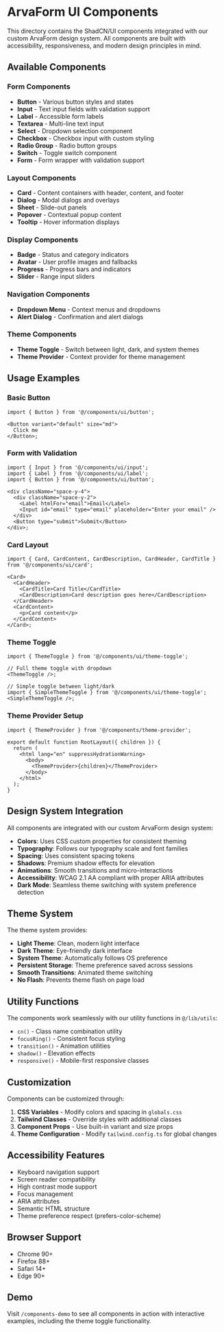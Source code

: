 # ArvaForm UI Components

This directory contains the ShadCN/UI components integrated with our custom ArvaForm design system. All components are built with accessibility, responsiveness, and modern design principles in mind.

## Available Components

### Form Components

- **Button** - Various button styles and states
- **Input** - Text input fields with validation support
- **Label** - Accessible form labels
- **Textarea** - Multi-line text input
- **Select** - Dropdown selection component
- **Checkbox** - Checkbox input with custom styling
- **Radio Group** - Radio button groups
- **Switch** - Toggle switch component
- **Form** - Form wrapper with validation support

### Layout Components

- **Card** - Content containers with header, content, and footer
- **Dialog** - Modal dialogs and overlays
- **Sheet** - Slide-out panels
- **Popover** - Contextual popup content
- **Tooltip** - Hover information displays

### Display Components

- **Badge** - Status and category indicators
- **Avatar** - User profile images and fallbacks
- **Progress** - Progress bars and indicators
- **Slider** - Range input sliders

### Navigation Components

- **Dropdown Menu** - Context menus and dropdowns
- **Alert Dialog** - Confirmation and alert dialogs

### Theme Components

- **Theme Toggle** - Switch between light, dark, and system themes
- **Theme Provider** - Context provider for theme management

## Usage Examples

### Basic Button

```tsx
import { Button } from '@/components/ui/button';

<Button variant="default" size="md">
  Click me
</Button>;
```

### Form with Validation

```tsx
import { Input } from '@/components/ui/input';
import { Label } from '@/components/ui/label';
import { Button } from '@/components/ui/button';

<div className="space-y-4">
  <div className="space-y-2">
    <Label htmlFor="email">Email</Label>
    <Input id="email" type="email" placeholder="Enter your email" />
  </div>
  <Button type="submit">Submit</Button>
</div>;
```

### Card Layout

```tsx
import { Card, CardContent, CardDescription, CardHeader, CardTitle } from '@/components/ui/card';

<Card>
  <CardHeader>
    <CardTitle>Card Title</CardTitle>
    <CardDescription>Card description goes here</CardDescription>
  </CardHeader>
  <CardContent>
    <p>Card content</p>
  </CardContent>
</Card>;
```

### Theme Toggle

```tsx
import { ThemeToggle } from '@/components/ui/theme-toggle';

// Full theme toggle with dropdown
<ThemeToggle />;

// Simple toggle between light/dark
import { SimpleThemeToggle } from '@/components/ui/theme-toggle';
<SimpleThemeToggle />;
```

### Theme Provider Setup

```tsx
import { ThemeProvider } from '@/components/theme-provider';

export default function RootLayout({ children }) {
  return (
    <html lang="en" suppressHydrationWarning>
      <body>
        <ThemeProvider>{children}</ThemeProvider>
      </body>
    </html>
  );
}
```

## Design System Integration

All components are integrated with our custom ArvaForm design system:

- **Colors**: Uses CSS custom properties for consistent theming
- **Typography**: Follows our typography scale and font families
- **Spacing**: Uses consistent spacing tokens
- **Shadows**: Premium shadow effects for elevation
- **Animations**: Smooth transitions and micro-interactions
- **Accessibility**: WCAG 2.1 AA compliant with proper ARIA attributes
- **Dark Mode**: Seamless theme switching with system preference detection

## Theme System

The theme system provides:

- **Light Theme**: Clean, modern light interface
- **Dark Theme**: Eye-friendly dark interface
- **System Theme**: Automatically follows OS preference
- **Persistent Storage**: Theme preference saved across sessions
- **Smooth Transitions**: Animated theme switching
- **No Flash**: Prevents theme flash on page load

## Utility Functions

The components work seamlessly with our utility functions in `@/lib/utils`:

- `cn()` - Class name combination utility
- `focusRing()` - Consistent focus styling
- `transition()` - Animation utilities
- `shadow()` - Elevation effects
- `responsive()` - Mobile-first responsive classes

## Customization

Components can be customized through:

1. **CSS Variables** - Modify colors and spacing in `globals.css`
2. **Tailwind Classes** - Override styles with additional classes
3. **Component Props** - Use built-in variant and size props
4. **Theme Configuration** - Modify `tailwind.config.ts` for global changes

## Accessibility Features

- Keyboard navigation support
- Screen reader compatibility
- High contrast mode support
- Focus management
- ARIA attributes
- Semantic HTML structure
- Theme preference respect (prefers-color-scheme)

## Browser Support

- Chrome 90+
- Firefox 88+
- Safari 14+
- Edge 90+

## Demo

Visit `/components-demo` to see all components in action with interactive examples, including the theme toggle functionality.
